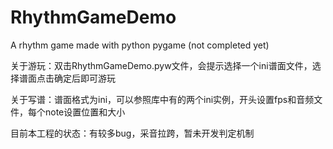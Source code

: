 # RhythmGameDemo
A rhythm game made with python pygame (not completed yet)

关于游玩：双击RhythmGameDemo.pyw文件，会提示选择一个ini谱面文件，选择谱面点击确定后即可游玩

关于写谱：谱面格式为ini，可以参照库中有的两个ini实例，开头设置fps和音频文件，每个note设置位置和大小

目前本工程的状态：有较多bug，采音拉跨，暂未开发判定机制
